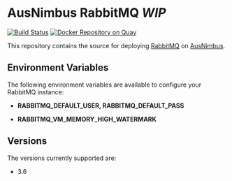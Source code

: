 # AusNimbus RabbitMQ *WIP*

[![Build Status](https://travis-ci.org/ausnimbus/rabbitmq-component.svg?branch=master)](https://travis-ci.org/ausnimbus/rabbitmq-component)
[![Docker Repository on Quay](https://quay.io/repository/ausnimbus/rabbitmq-component/status "Docker Repository on Quay")](https://quay.io/repository/ausnimbus/rabbitmq-component)

This repository contains the source for deploying [RabbitMQ](https://www.ausnimbus.com.au/instant-apps/rabbitmq/)
on [AusNimbus](https://www.ausnimbus.com.au/).

## Environment Variables

The following environment variables are available to configure your RabbitMQ instance:

- **RABBITMQ_DEFAULT_USER, RABBITMQ_DEFAULT_PASS**


- **RABBITMQ_VM_MEMORY_HIGH_WATERMARK**



## Versions

The versions currently supported are:

- 3.6
